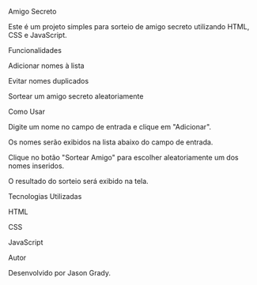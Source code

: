 Amigo Secreto

Este é um projeto simples para sorteio de amigo secreto utilizando HTML, CSS e JavaScript.

Funcionalidades

Adicionar nomes à lista

Evitar nomes duplicados

Sortear um amigo secreto aleatoriamente

Como Usar

Digite um nome no campo de entrada e clique em "Adicionar".

Os nomes serão exibidos na lista abaixo do campo de entrada.

Clique no botão "Sortear Amigo" para escolher aleatoriamente um dos nomes inseridos.

O resultado do sorteio será exibido na tela.

Tecnologias Utilizadas

HTML

CSS

JavaScript

Autor

Desenvolvido por Jason Grady.

